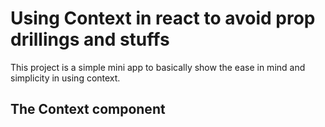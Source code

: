 # Using Context in react to avoid prop drillings and stuffs

This project is a simple mini app to basically show the ease in mind and simplicity in using context.

## The Context component 

